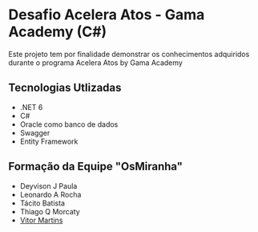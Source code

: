 # Desafio Acelera Atos - Gama Academy (C#)

Este projeto tem por finalidade demonstrar os conhecimentos adquiridos durante o programa Acelera Atos by Gama Academy

## Tecnologias Utlizadas

- .NET 6
- C#
- Oracle como banco de dados
- Swagger
- Entity Framework

## Formação da Equipe "OsMiranha"

- Deyvison J Paula
- Leonardo A Rocha
- Tácito Batista
- Thiago Q Morcaty
- <a href="https://github.com/vitormartins1">Vitor Martins </a>
